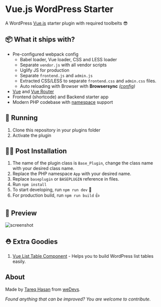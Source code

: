 # Vue.js WordPress Starter

A WordPress [Vue.js](https://vuejs.org/) starter plugin with required toolbelts 😎

## 📦 What it ships with?

 - Pre-configured webpack config
   - Babel loader, Vue loader, CSS and LESS loader
   - Separate `vendor.js` with all vendor scripts
   - Uglify JS for production
   - Separate `frontend.js` and `admin.js`
   - Extracted CSS/LESS to separate `frontend.css` and `admin.css` files.
   - Auto reloading with Browser with **Browsersync** *([config](config.json))*
 - [Vue](https://vuejs.org/) and [Vue Router](https://router.vuejs.org/en/)
 - Frontend (shortcode) and Backend starter app
 - Modern PHP codebase with [namespace](http://php.net/manual/en/language.namespaces.php) support


## 🚚 Running

1. Clone this repository in your plugins folder
1. Activate the plugin

## 👨‍💻 Post Installation

1. The name of the plugin class is `Base_Plugin`, change the class name with your desired class name.
1. Replace the PHP namespace `App` with your desired name.
1. Replace `baseplugin` or `BASEPLUGIN` reference in files.
1. Run `npm install`
1. To start developing, run `npm run dev` 🤘
1. For production build, run `npm run build` 👍

## 🎁 Preview

![screenshot](http://tareq.in/owiyZI+)

## ⛑ Extra Goodies

 1. [Vue List Table Component](https://github.com/tareq1988/vue-wp-list-table-component) - Helps you to build WordPress list tables easily.

## About

Made by [Tareq Hasan](https://github.com/tareq1988) from [weDevs](https://wedevs.com).

*Found anything that can be improved? You are welcome to contribute.*